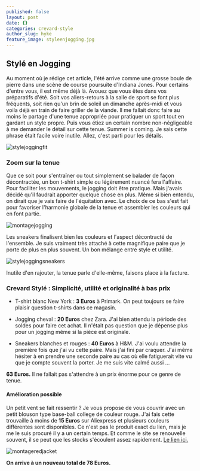 ```yaml
---
published: false
layout: post
date: {}
categories: crevard-style
author_slug: hyke
feature_image: styleenjogging.jpg
---
```

## Stylé en Jogging

Au moment où je rédige cet article, l'été arrive comme une grosse boule de pierre dans une scène de course poursuite d'Indiana Jones. Pour certains d'entre vous, il est même déjà là. Avouez que vous êtes dans vos préparatifs d'été. Soit vos allers-retours à la salle de sport se font plus fréquents, soit rien qu'un brin de soleil un dimanche après-midi et vous voila déjà en train de faire griller de la viande. Il me fallait donc faire au moins le partage d'une tenue appropriée pour pratiquer un sport tout en gardant un style propre. Puis vous étiez un certain nombre non-négligeable à me demander le détail sur cette tenue. Summer is coming. Je sais cette phrase était facile voire inutile. Allez, c'est parti pour les détails.

![stylejoggingfit]({{site.url}}/{{site.baseurl}}img/stylejoggingfit.jpg)

### Zoom sur la tenue

Que ce soit pour s'entraîner ou tout simplement se balader de façon décontractée, un bon t-shirt simple ou légèrement nuancé fera l'affaire.  
Pour faciliter les mouvements, le jogging doit être pratique. Mais j'avais décidé qu'il faudrait apporter quelque chose en plus. Même si bien entendu, on dirait que je vais faire de l'équitation avec. Le choix de ce bas s'est fait pour favoriser l'harmonie globale de la tenue et assembler les couleurs qui en font partie.

![montagejogging]({{site.url}}/{{site.baseurl}}img/montagejogging.jpg)

Les sneakers finalisent bien les couleurs et l'aspect décontracté de l'ensemble. Je suis vraiment très attaché à cette magnifique paire que je porte de plus en plus souvent. Un bon mélange entre style et utilité.

![stylejoggingsneakers]({{site.url}}/{{site.baseurl}}img/stylejoggingsneakers.jpg)

Inutile d'en rajouter, la tenue parle d'elle-même, faisons place à la facture.

### Crevard Stylé : Simplicité, utilité et originalité à bas prix

* T-shirt blanc New York : **3 Euros** à Primark. On peut toujours se faire plaisir question t-shirts dans ce magasin.

* Jogging cheval : **20 Euros** chez Zara. J'ai bien attendu la période des soldes pour faire cet achat. Il n'était pas question que je dépense plus pour un jogging même si la pièce est originale.

* Sneakers blanches et rouges : **40 Euros** à H&M. J'ai voulu attendre la première fois que j'ai vu cette paire. Mais j'ai fini par craquer. J'ai même hésiter à en prendre une seconde paire au cas où elle fatiguerait vite vu que je compte souvent la porter. Je me suis vite calmé aussi ...

**63 Euros.** Il ne fallait pas s'attendre à un prix énorme pour ce genre de tenue.

#### Amélioration possible

Un petit vent se fait ressentir ? Je vous propose de vous couvrir avec un petit blouson type base-ball college de couleur rouge. J'ai fais cette trouvaille à moins de **15 Euros** sur Aliexpress et plusieurs couleurs différentes sont disponibles. Ce n'est pas le produit exact du lien, mais je me le suis procuré il y a un certain temps. Et comme le site se renouvelle souvent, il se peut que les stocks s'écoulent assez rapidement. [Le lien ici.](https://fr.aliexpress.com/item/New-Men-Boy-Baseball-Jacket-Men-2015-Fashion-Design-Wine-Red-Mens-Slim-Fit-College-Varsity/32787587054.html?spm=a2g0w.search0104.3.11.60e77a3dwK7e4c&ws_ab_test=searchweb0_0,searchweb201602_2_10152_10151_10065_10344_10068_10342_10343_10340_10341_10696_10084_5722520_10083_10618_10305_10304_10307_10306_10302_5711215_10059_5722620_5722920_308_5722720_5722820_100031_10103_10624_10623_10622_5711315_10621_10620,searchweb201603_25,ppcSwitch_4&algo_expid=b0d6d21a-154a-47fb-a46c-9328d9d525e5-1&algo_pvid=b0d6d21a-154a-47fb-a46c-9328d9d525e5&priceBeautifyAB=0)

![montageredjacket]({{site.url}}/{{site.baseurl}}img/montageredjacket.jpg)

**On arrive à un nouveau total de 78 Euros.**
